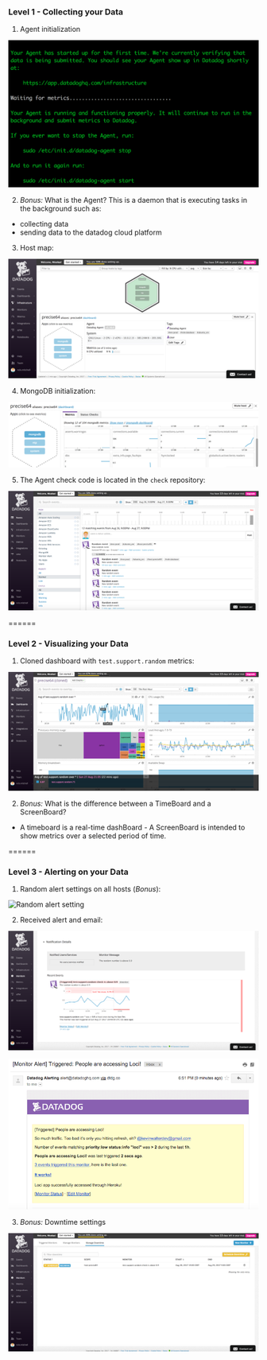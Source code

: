 ### Level 1 - Collecting your Data

1. Agent initialization

![Agent init](./screenshots/dd-agent-init.png)


2. *Bonus:* What is the Agent?
This is a daemon that is executing tasks in the background such as:
- collecting data
- sending data to the datadog cloud platform

3. Host map:

![Host map](./screenshots/dd-host-map.png)


4. MongoDB initialization:

![Mongo init](./screenshots/dd-mongo-init.png)


5. The Agent check code is located in the `check` repository:

![Random event](./screenshots/dd-random-event.png)

======

### Level 2 - Visualizing your Data

1. Cloned dashboard with `test.support.random` metrics:

![Cloned dashboard](./screenshots/dd-cloned-dashboard.png)


2. *Bonus:* What is the difference between a TimeBoard and a ScreenBoard?
- A timeboard is a real-time dashBoard - A ScreenBoard is intended to show metrics over a selected period of time.

======

### Level 3 - Alerting on your Data

1. Random alert settings on all hosts (*Bonus*):

![Random alert setting](./screenshots/dd-random-alert.png)


2. Received alert and email:

![Received alert](./screenshots/dd-event-alert.png)

![Received email](./screenshots/dd-email-alert.png)


3. *Bonus:* Downtime settings

![Received email](./screenshots/dd-downtime-settings.png)
